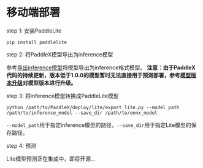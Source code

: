 # 移动端部署

step 1: 安装PaddleLite

```
pip install paddlelite
```

step 2: 将PaddleX模型导出为inference模型

参考[导出inference模型](deploy_server/deploy_python.html#inference)将模型导出为inference格式模型。
**注意：由于PaddleX代码的持续更新，版本低于1.0.0的模型暂时无法直接用于预测部署，参考[模型版本升级](../upgrade_version.md)对模型版本进行升级。**

step 3: 将inference模型转换成PaddleLite模型

```
python /path/to/PaddleX/deploy/lite/export_lite.py --model_path /path/to/inference_model --save_dir /path/to/onnx_model
```

`--model_path`用于指定inference模型的路径，`--save_dir`用于指定Lite模型的保存路径。

step 4: 预测

Lite模型预测正在集成中，即将开源...
